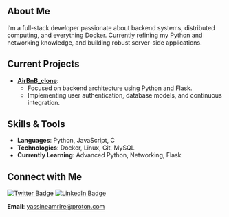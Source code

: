 ## About Me
I’m a full-stack developer passionate about backend systems, distributed computing, 
and everything Docker. Currently refining my Python and networking knowledge, 
and building robust server-side applications.

## Current Projects
- **[AirBnB_clone](https://github.com/x86skwizer/AirBnB_clone)**:
  - Focused on backend architecture using Python and Flask.
  - Implementing user authentication, database models, and continuous integration.

## Skills & Tools
- **Languages**: Python, JavaScript, C
- **Technologies**: Docker, Linux, Git, MySQL
- **Currently Learning**: Advanced Python, Networking, Flask

## Connect with Me
[![Twitter Badge](https://img.shields.io/twitter/follow/amrire_yassine?logo=twitter&style=for-the-badge)](https://twitter.com/amrire_yassine)
[![LinkedIn Badge](https://img.shields.io/badge/-LinkedIn-blue?style=for-the-badge&logo=LinkedIn)](https://linkedin.com/in/amrireyassine)

**Email**: [yassineamrire@proton.com](mailto:yassineamrire@proton.com)
